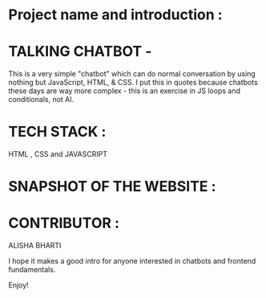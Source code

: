 # Project name and introduction :
# TALKING CHATBOT -
This is a very simple "chatbot" which can do normal conversation by using nothing but JavaScript, HTML, & CSS. I put this in quotes because chatbots these days are way more complex - this is an exercise in JS loops and conditionals, not AI.

# TECH STACK :
HTML , CSS and JAVASCRIPT

# SNAPSHOT OF THE WEBSITE :


# CONTRIBUTOR :
ALISHA BHARTI

I hope it makes a good intro for anyone interested in chatbots and frontend fundamentals.

Enjoy!


